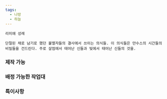 ```yaml
---
tags:
  - 나방
  - 하늘
---
```


```
리미애 성례

단절된 채로 남기로 했던 불멸자들의 결사에서 쓰이는 의식들. 이 의식들은 만수스의 시간들의 비밀들을 건드린다. 주로 살점에서 태어난 신들과 빛에서 태어난 신들의 것을.
```


### 제작 가능



### 배정 가능한 작업대



### 특이사항

